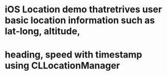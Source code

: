 # iOS Location demo thatretrives user basic location information such as lat-long, altitude, 
# heading, speed with timestamp using CLLocationManager
